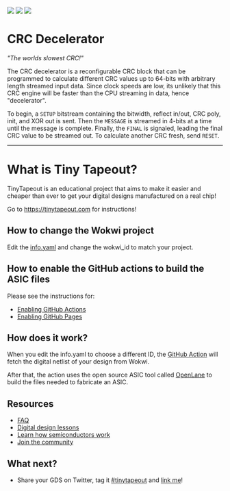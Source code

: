 ![](../../workflows/gds/badge.svg) ![](../../workflows/docs/badge.svg) ![](../../workflows/test/badge.svg)

# CRC Decelerator

_"The worlds slowest CRC!"_

The CRC decelerator is a reconfigurable CRC block that can be programmed to
calculate different CRC values up to 64-bits with arbitrary length
streamed input data. Since clock speeds are low, its unlikely that this CRC
engine will be faster than the CPU streaming in data, hence "decelerator".

To begin, a `SETUP` bitstream containing the
bitwidth, reflect in/out, CRC poly, init, and XOR out is sent.  Then the
`MESSAGE` is streamed in 4-bits at a time until the message is complete.
Finally, the `FINAL` is signaled, leading the final CRC value to be streamed out.
To calculate another CRC fresh, send `RESET`.

--------------

# What is Tiny Tapeout?

TinyTapeout is an educational project that aims to make it easier and cheaper than ever to get your digital designs manufactured on a real chip!

Go to https://tinytapeout.com for instructions!

## How to change the Wokwi project

Edit the [info.yaml](info.yaml) and change the wokwi_id to match your project.

## How to enable the GitHub actions to build the ASIC files

Please see the instructions for:

* [Enabling GitHub Actions](https://tinytapeout.com/faq/#when-i-commit-my-change-the-gds-action-isnt-running)
* [Enabling GitHub Pages](https://tinytapeout.com/faq/#my-github-action-is-failing-on-the-pages-part)

## How does it work?

When you edit the info.yaml to choose a different ID, the [GitHub Action](.github/workflows/gds.yaml) will fetch the digital netlist of your design from Wokwi.

After that, the action uses the open source ASIC tool called [OpenLane](https://www.zerotoasiccourse.com/terminology/openlane/) to build the files needed to fabricate an ASIC.

## Resources

* [FAQ](https://tinytapeout.com/faq/)
* [Digital design lessons](https://tinytapeout.com/digital_design/)
* [Learn how semiconductors work](https://tinytapeout.com/siliwiz/)
* [Join the community](https://discord.gg/rPK2nSjxy8)

## What next?

* Share your GDS on Twitter, tag it [#tinytapeout](https://twitter.com/hashtag/tinytapeout?src=hashtag_click) and [link me](https://twitter.com/matthewvenn)!
